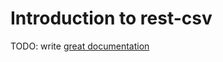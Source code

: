 # Introduction to rest-csv

TODO: write [great documentation](http://jacobian.org/writing/what-to-write/)
